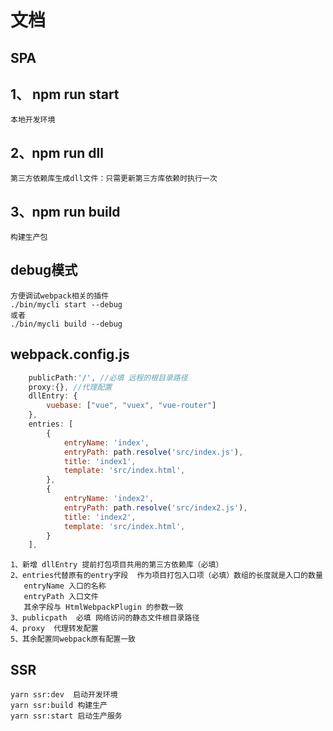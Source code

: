 # 文档

## SPA

## 1、 npm run start

```
本地开发环境
```

## 2、npm run dll
 
 ```
 第三方依赖库生成dll文件：只需更新第三方库依赖时执行一次
 ```

 ## 3、npm run build

 ```
 构建生产包
 ```

 ## debug模式

 ```
 方便调试webpack相关的插件
 ./bin/mycli start --debug  
 或者
 ./bin/mycli build --debug
 ```
## webpack.config.js
```javascript
    publicPath:'/', //必填 远程的根目录路径
    proxy:{}, //代理配置
    dllEntry: {
        vuebase: ["vue", "vuex", "vue-router"]
    },
    entries: [
        {
            entryName: 'index',
            entryPath: path.resolve('src/index.js'),
            title: 'index1',
            template: 'src/index.html',
        },
        {
            entryName: 'index2',
            entryPath: path.resolve('src/index2.js'),
            title: 'index2',
            template: 'src/index.html',
        }
    ],
```
```
1、新增 dllEntry 提前打包项目共用的第三方依赖库（必填）
2、entries代替原有的entry字段  作为项目打包入口项（必填）数组的长度就是入口的数量
   entryName 入口的名称
   entryPath 入口文件
   其余字段与 HtmlWebpackPlugin 的参数一致
3、publicpath  必填 网络访问的静态文件根目录路径
4、proxy  代理转发配置
5、其余配置同webpack原有配置一致
```

## SSR
```
yarn ssr:dev  启动开发环境
yarn ssr:build 构建生产
yarn ssr:start 启动生产服务
```